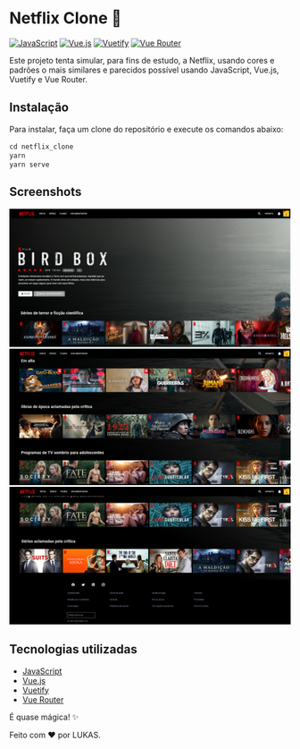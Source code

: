 # Netflix Clone 🎥

[![JavaScript](https://img.shields.io/badge/JavaScript-ES6-yellow)](https://www.javascript.com/)
[![Vue.js](https://img.shields.io/badge/Vue.js-2.6.12-green)](https://vuejs.org/)
[![Vuetify](https://img.shields.io/badge/Vuetify-2.4.0-blue)](https://vuetifyjs.com/)
[![Vue Router](https://img.shields.io/badge/Vue%20Router-3.5.1-green)](https://router.vuejs.org/)

Este projeto tenta simular, para fins de estudo, a Netflix, usando cores e padrões o mais similares e parecidos possível usando JavaScript, Vue.js, Vuetify e Vue Router. 

## Instalação

Para instalar, faça um clone do repositório e execute os comandos abaixo:

```
cd netflix_clone
yarn
yarn serve
```
## Screenshots

![Imagem da netflix](imgs/netflix_clone.png "Screenshot do programa em funcionamento")
![Imagem da netflix](imgs/netflix_clone2.png "Screenshot do programa em funcionamento")
![Imagem da netflix](imgs/netflix_clone3.png "Screenshot do programa em funcionamento")

## Tecnologias utilizadas

- [JavaScript](https://www.javascript.com/)
- [Vue.js](https://vuejs.org/)
- [Vuetify](https://vuetifyjs.com/)
- [Vue Router](https://router.vuejs.org/)

É quase mágica! ✨

Feito com ❤️ por LUKAS.